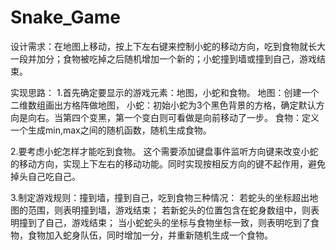 # Snake_Game

设计需求：在地图上移动，按上下左右键来控制小蛇的移动方向，吃到食物就长大一段并加分；食物被吃掉之后随机增加一个新的；小蛇撞到墙或撞到自己，游戏结束。

实现思路：
1.首先确定要显示的游戏元素：地图，小蛇和食物。
地图：创建一个二维数组画出方格阵做地图，
小蛇：初始小蛇为3个黑色背景的方格，确定默认方向是向右。当第四个变黑，第一个变白则可看做是向前移动了一步。
食物：定义一个生成min,max之间的随机函数，随机生成食物。

2.要考虑小蛇怎样才能吃到食物。
这个需要添加键盘事件监听方向键来改变小蛇的移动方向，实现上下左右的移动功能。同时实现按相反方向的键不起作用，避免掉头自己吃自己。

3.制定游戏规则：撞到墙，撞到自己，吃到食物三种情况：
若蛇头的坐标超出地图的范围，则表明撞到墙，游戏结束；
若新蛇头的位置包含在蛇身数组中，则表明撞到了自己，游戏结束；
当小蛇蛇头的坐标与食物坐标一致，则表明吃到了食物，食物加入蛇身队伍，同时增加一分，并重新随机生成一个食物。
